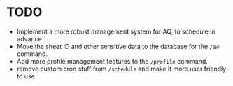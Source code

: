 # TODO

- Implement a more robust management system for AQ, to schedule in advance.
- Move the sheet ID and other sensitive data to the database for the `/aw` command.
- Add more profile management features to the `/profile` command.
- remove custom cron stuff from `/schedule` and make it more user friendly to use.
